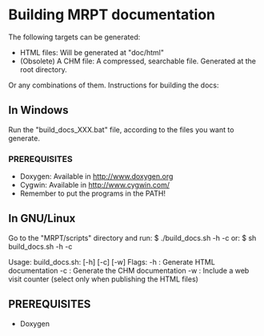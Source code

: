 # Building MRPT documentation
The following targets can be generated:
  - HTML files: Will be generated at "doc/html"
  - (Obsolete) A CHM file: A compressed, searchable file. Generated at the root directory.

Or any combinations of them. Instructions for building the docs:

## In Windows
Run the "build_docs_XXX.bat" file, according to the files you want to generate.

### PREREQUISITES
- Doxygen: Available in http://www.doxygen.org
- Cygwin: Available in http://www.cygwin.com/
- Remember to put the programs in the PATH!

## In GNU/Linux
Go to the "MRPT/scripts" directory and run:
    $ ./build_docs.sh -h -c
or:
    $ sh build_docs.sh -h -c

Usage: build_docs.sh: [-h] [-c] [-w]
 Flags:
  -h    : Generate HTML documentation
  -c    : Generate the CHM documentation
  -w    : Include a web visit counter (select only when publishing the HTML files)

## PREREQUISITES
- Doxygen
